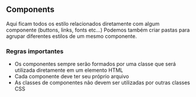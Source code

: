 ## Components
Aqui ficam todos os estilo relacionados diretamente com algum componente (buttons, links, fonts etc...) Podemos também criar pastas para agrupar diferentes estilos de um mesmo componente.

### Regras importantes
- Os componentes sempre serão formados por uma classe que será utilizada diretamente em um elemento HTML
- Cada componente deve ter seu próprio arquivo
- As classes de componentes não devem ser utilizadas por outras classes CSS